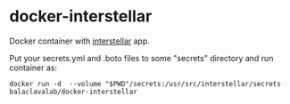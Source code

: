 # docker-interstellar
Docker container with [interstellar](https://github.com/ccyanni/interstellar) app.

Put your secrets.yml and .boto files to some "secrets" directory and run container as:

`docker run -d  --volume "$PWD"/secrets:/usr/src/interstellar/secrets balaclavalab/docker-interstellar`


